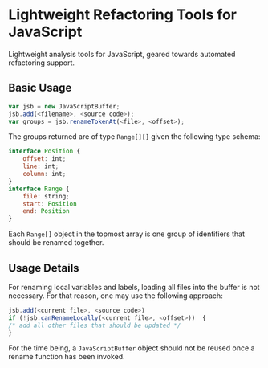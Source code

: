 Lightweight Refactoring Tools for JavaScript
============================================

Lightweight analysis tools for JavaScript, geared towards automated refactoring support.

Basic Usage
-----------

```javascript
var jsb = new JavaScriptBuffer;
jsb.add(<filename>, <source code>);
var groups = jsb.renameTokenAt(<file>, <offset>);
```
	
The groups returned are of type `Range[][]` given the following type schema:

```javascript
interface Position {
    offset: int;
    line: int;
    column: int;
}
interface Range {
    file: string;
    start: Position
    end: Position
}
```

Each `Range[]` object in the topmost array is one group of identifiers that should be renamed together.

Usage Details
-------------

For renaming local variables and labels, loading all files into the buffer is not necessary. For that reason,
one may use the following approach:

```javascript
jsb.add(<current file>, <source code>)
if (!jsb.canRenameLocally(<current file>, <offset>))  {
/* add all other files that should be updated */
}
```

For the time being, a `JavaScriptBuffer` object should not be reused once a rename function has been invoked.
